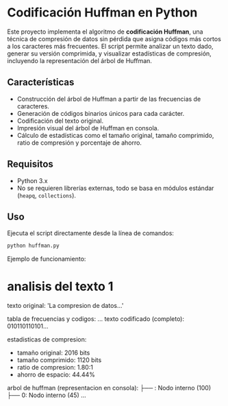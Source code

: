 # Codificación Huffman en Python

Este proyecto implementa el algoritmo de **codificación Huffman**, una técnica de compresión de datos sin pérdida que asigna códigos más cortos a los caracteres más frecuentes. El script permite analizar un texto dado, generar su versión comprimida, y visualizar estadísticas de compresión, incluyendo la representación del árbol de Huffman.

## Características

- Construcción del árbol de Huffman a partir de las frecuencias de caracteres.
- Generación de códigos binarios únicos para cada carácter.
- Codificación del texto original.
- Impresión visual del árbol de Huffman en consola.
- Cálculo de estadísticas como el tamaño original, tamaño comprimido, ratio de compresión y porcentaje de ahorro.

## Requisitos

- Python 3.x
- No se requieren librerías externas, todo se basa en módulos estándar (`heapq`, `collections`).

## Uso

Ejecuta el script directamente desde la línea de comandos:

```bash
python huffman.py
```
Ejemplo de funcionamiento:

analisis del texto 1
====================
texto original: 'La compresion de datos...'

tabla de frecuencias y codigos:
...
texto codificado (completo):
010110110101...

estadisticas de compresion:
- tamaño original: 2016 bits
- tamaño comprimido: 1120 bits
- ratio de compresion: 1.80:1
- ahorro de espacio: 44.44%

arbol de huffman (representacion en consola):
├── : Nodo interno (100)
    ├── 0: Nodo interno (45)
    ...
